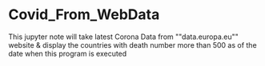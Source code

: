 # Covid_From_WebData
This jupyter note will take latest Corona Data from ""data.europa.eu"" website &amp; display the countries  with death number more than 500 as of the date when this program is executed
